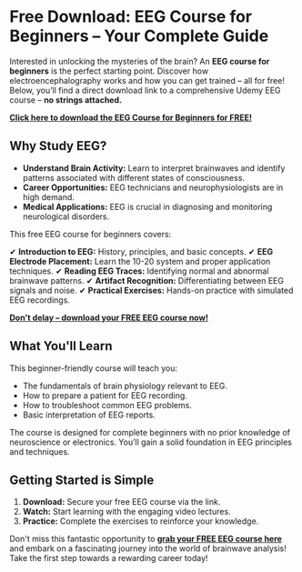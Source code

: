 # Free Download: EEG Course for Beginners – Your Complete Guide

Interested in unlocking the mysteries of the brain? An **EEG course for beginners** is the perfect starting point. Discover how electroencephalography works and how you can get trained – all for free! Below, you’ll find a direct download link to a comprehensive Udemy EEG course – **no strings attached.**

[**Click here to download the EEG Course for Beginners for FREE!**](https://udemywork.com/eeg-course-for-beginners)

## Why Study EEG?

*   **Understand Brain Activity:** Learn to interpret brainwaves and identify patterns associated with different states of consciousness.
*   **Career Opportunities:** EEG technicians and neurophysiologists are in high demand.
*   **Medical Applications:** EEG is crucial in diagnosing and monitoring neurological disorders.

This free EEG course for beginners covers:

✔ **Introduction to EEG:** History, principles, and basic concepts.
✔ **EEG Electrode Placement:** Learn the 10-20 system and proper application techniques.
✔ **Reading EEG Traces:** Identifying normal and abnormal brainwave patterns.
✔ **Artifact Recognition:** Differentiating between EEG signals and noise.
✔ **Practical Exercises:** Hands-on practice with simulated EEG recordings.

[**Don't delay – download your FREE EEG course now!**](https://udemywork.com/eeg-course-for-beginners)

## What You'll Learn

This beginner-friendly course will teach you:

*   The fundamentals of brain physiology relevant to EEG.
*   How to prepare a patient for EEG recording.
*   How to troubleshoot common EEG problems.
*   Basic interpretation of EEG reports.

The course is designed for complete beginners with no prior knowledge of neuroscience or electronics. You’ll gain a solid foundation in EEG principles and techniques.

## Getting Started is Simple

1.  **Download:** Secure your free EEG course via the link.
2.  **Watch:** Start learning with the engaging video lectures.
3.  **Practice:** Complete the exercises to reinforce your knowledge.

Don't miss this fantastic opportunity to **[grab your FREE EEG course here](https://udemywork.com/eeg-course-for-beginners)** and embark on a fascinating journey into the world of brainwave analysis! Take the first step towards a rewarding career today!

